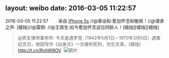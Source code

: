 layout: weibo
date: 2016-03-05 11:22:57
---
2016-03-05 11:22:57  &nbsp;&nbsp;&nbsp;&nbsp;&nbsp;&nbsp; 来自 <a href="sinaweibo://customweibosource" rel="nofollow">iPhone 5s</a>
//@章诒和:愈加怀念和敬佩！//@谓贤之声: [蜡烛]//@雷颐: //@王周生:如今愈加怀念这位同龄人！[蜡烛][蜡烛][蜡烛]
>  @夙生律师事务所: 今天是遇罗克（1942年5月1日－1970年3月5日）遇害纪念日，他因写作《出身论》一文被判死刑，勿忘文革。[蜡烛] http://t.cn/RyhW8OV ​​​
>  ![图片](https://ww2.sinaimg.cn/large/74e335a5jw1f1lltk3kc3j20cq0fagm4.jpg)
